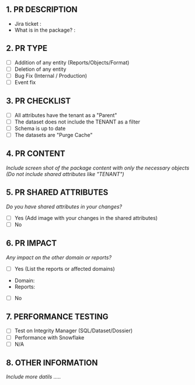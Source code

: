 ## 1. PR DESCRIPTION
- Jira ticket :
- What is in the package? :

## 2. PR TYPE
- [ ] Addition of any entity (Reports/Objects/Format)
- [ ] Deletion of any entity
- [ ] Bug Fix (Internal / Production)
- [ ] Event fix

## 3. PR CHECKLIST
- [ ] All attributes have the tenant as a "Parent"
- [ ] The dataset does not include the TENANT as a filter
- [ ] Schema is up to date
- [ ] The datasets are "Purge Cache"

## 4. PR CONTENT
_Include screen shot of the package content with only the necessary objects (Do not include shared attributes like "TENANT")_

## 5. PR SHARED ATTRIBUTES
_Do you have shared attributes in your changes?_
- [ ] Yes (Add image with your changes in the shared attributes)
- [ ] No

## 6. PR IMPACT
_Any impact on the other domain or reports?_
- [ ] Yes (List the reports or affected domains)
- Domain:
- Reports: 
- [ ] No

## 7. PERFORMANCE TESTING
- [ ] Test on Integrity Manager (SQL/Dataset/Dossier)
- [ ] Performance with Snowflake
- [ ] N/A

## 8. OTHER INFORMATION
_Include more datils ....._
